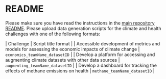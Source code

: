 # README

Please make sure you have read the instructions in the [main repository README](../README.md).
Please upload data generation scripts for the climate and health challenges with one of the following formats:

| Challenge | Script title format |
| Accessible development of metrics and models for assessing the economic impacts of climate change | `economics_teamName_datasetID` |
| Develop a platform for accessing and augmenting climate datasets with other data sources | `augmenting_teamName_datasetID` |
| Develop a dashboard for tracking the effects of methane emissions on health | `methane_teamName_datasetID` |